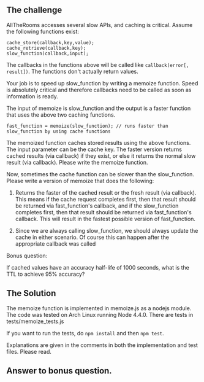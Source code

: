 ## The challenge

AllTheRooms accesses several slow APIs, and caching is critical. Assume the following functions exist:

    cache_store(callback,key,value);
    cache_retrieve(callback,key); 
    slow_function(callback,input);

The callbacks in the functions above will be called like `callback(error[, result])`. The functions don't actually return values.

Your job is to speed up slow_function by writing a memoize function. Speed is absolutely critical and therefore callbacks need to be called as soon as information is ready.

The input of memoize is slow_function and the output is a faster function that uses the above two caching functions.

    fast_function = memoize(slow_function); // runs faster than slow_function by using cache functions

The memoized function caches stored results using the above functions. The input parameter can be the cache key. The faster version returns cached results (via callback) if they exist, or else it returns the normal slow result (via callback). Please write the memoize function.

Now, sometimes the cache function can be slower than the slow_function. Please write a version of memoize that does the following:

1. Returns the faster of the cached result or the fresh result (via callback). This means if the cache request completes first, then that result should be returned via fast_function's callback, and if the slow_function completes first, then that result should be returned via fast_function's callback. This will result in the fastest possible version of fast_function.

2. Since we are always calling slow_function, we should always update the cache in either scenario. Of course this can happen after the appropriate callback was called

Bonus question:

If cached values have an accuracy half-life of 1000 seconds, what is the TTL to achieve 95% accuracy?

## The Solution

The memoize function is implemented in memoize.js as a nodejs module. The code was tested on Arch Linux running Node 4.4.0. There are tests in tests/memoize_tests.js

If you want to run the tests, do `npm install` and then `npm test`.

Explanations are given in the comments in both the implementation and test files. Please read.

## Answer to bonus question.
